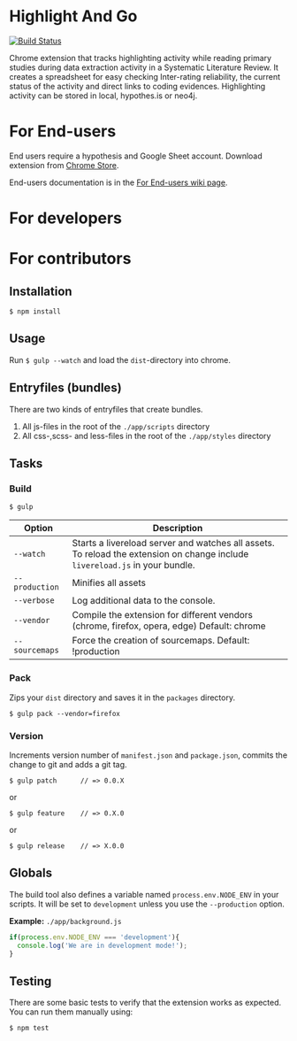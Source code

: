 # Highlight And Go
[![Build Status](https://travis-ci.com/haritzmedina/highlightAndGo.svg?token=iYaEys7GiGsu2prhEJWx&branch=master)](https://travis-ci.com/haritzmedina/highlightAndGo)

Chrome extension that tracks highlighting activity while reading primary studies during data extraction activity in a Systematic Literature Review. It creates a spreadsheet for easy checking Inter-rating reliability, the current status of the activity and direct links to coding evidences. Highlighting activity can be stored in local, hypothes.is or neo4j.

# For End-users
End users require a hypothesis and Google Sheet account. Download extension from [Chrome Store](https://chrome.google.com/webstore/detail/highlightgo/bihmalipgnlomidlpekdnoohiejppfmo).

End-users documentation is in the [For End-users wiki page](https://github.com/haritzmedina/highlightAndGo/wiki/For-end-users).

# For developers


# For contributors


## Installation

	$ npm install

## Usage

Run `$ gulp --watch` and load the `dist`-directory into chrome.

## Entryfiles (bundles)

There are two kinds of entryfiles that create bundles.

1. All js-files in the root of the `./app/scripts` directory
2. All css-,scss- and less-files in the root of the `./app/styles` directory

## Tasks

### Build

    $ gulp


| Option         | Description                                                                                                                                           |
|----------------|-------------------------------------------------------------------------------------------------------------------------------------------------------|
| `--watch`      | Starts a livereload server and watches all assets. <br>To reload the extension on change include `livereload.js` in your bundle.                      |
| `--production` | Minifies all assets                                                                                                                                   |
| `--verbose`    | Log additional data to the console.                                                                                                                   |
| `--vendor`     | Compile the extension for different vendors (chrome, firefox, opera, edge)  Default: chrome                                                                 |
| `--sourcemaps` | Force the creation of sourcemaps. Default: !production                                                                                                |


### Pack

Zips your `dist` directory and saves it in the `packages` directory.

    $ gulp pack --vendor=firefox

### Version

Increments version number of `manifest.json` and `package.json`,
commits the change to git and adds a git tag.


    $ gulp patch      // => 0.0.X

or

    $ gulp feature    // => 0.X.0

or

    $ gulp release    // => X.0.0


## Globals

The build tool also defines a variable named `process.env.NODE_ENV` in your scripts. It will be set to `development` unless you use the `--production` option.


**Example:** `./app/background.js`

```javascript
if(process.env.NODE_ENV === 'development'){
  console.log('We are in development mode!');
}
```

## Testing

There are some basic tests to verify that the extension works as expected. You can run them manually using:


    $ npm test



